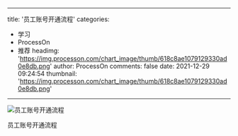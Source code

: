
---
title: '员工账号开通流程'
categories: 
 - 学习
 - ProcessOn
 - 推荐
headimg: 'https://img.processon.com/chart_image/thumb/618c8ae1079129330ad0e8db.png'
author: ProcessOn
comments: false
date: 2021-12-29 09:24:54
thumbnail: 'https://img.processon.com/chart_image/thumb/618c8ae1079129330ad0e8db.png'
---

<div>   
<img class="thumb" alt="员工账号开通流程" src="https://img.processon.com/chart_image/thumb/618c8ae1079129330ad0e8db.png" referrerpolicy="no-referrer">
<p>员工账号开通流程</p>  
</div>
            